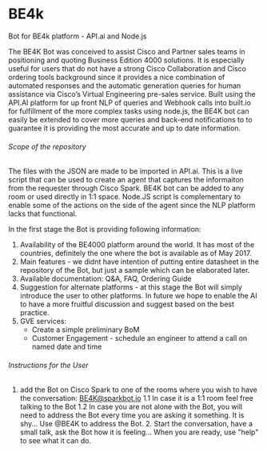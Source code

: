# BE4k
Bot for BE4k platform - API.ai and Node.js

The BE4K Bot was conceived to assist Cisco and Partner sales teams in positioning and quoting Business Edition 4000 solutions. It is especially useful for users that do not have a strong Cisco Collaboration and Cisco ordering tools background since it provides a nice combination of automated responses and the automatic generation queries for human assistance via Cisco’s Virtual Engineering pre-sales service.
Built using the API.AI platform for up front NLP of queries and Webhook calls into built.io for fulfillment of the more complex tasks using node.js, the BE4K bot can easily be extended to cover more queries and back-end notifications to to guarantee it is providing the most accurate and up to date information.

###### Scope of the repository #######

The files with the JSON are made to be imported in API.ai. This is a live script that can be used to create an agent that captures the informaiton from the requester through Cisco Spark. BE4K bot can be added to any room or used directly in 1:1 space. 
Node.JS script is complementary to enable some of the actions on the side of the agent since the NLP platform lacks that functional.

In the first stage the Bot is providing following information:
1. Availability of the BE4000 platform around the world. It has most of the countries, definitely the one where the bot is available as of May 2017. 
2. Main features - we didnt have intention of putting entire datasheet in the repository of the Bot, but just a sample which can be elaborated later. 
3. Available documentation: Q&A, FAQ, Ordering Guide
4. Suggestion for alternate platforms - at this stage the Bot will simply introduce the user to other platforms. In future we hope to enable the AI to have a more fruitful discussion and suggest based on the best practice. 
5. GVE services: 
    - Create a simple preliminary BoM
    - Customer Engagement - schedule an engineer to attend a call on named date and time
    
###### Instructions for the User ######
1. add the Bot on Cisco Spark to one of the rooms where you wish to have the conversation:  BE4K@sparkbot.io
    1.1 In case it is a 1:1 room feel free talking to the Bot
    1.2 In case you are not alone with the Bot, you will need to address the Bot every time you are asking it something. It         is shy... Use @BE4K to address the Bot.
    2. Start the conversation, have a small talk, ask the Bot how it is feeling... When you are ready, use "help" to see            what it can do.
    
    
